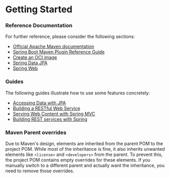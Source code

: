 # Getting Started

### Reference Documentation
For further reference, please consider the following sections:

* [Official Apache Maven documentation](https://maven.apache.org/guides/index.html)
* [Spring Boot Maven Plugin Reference Guide](https://docs.spring.io/spring-boot/docs/3.2.7/maven-plugin/reference/html/)
* [Create an OCI image](https://docs.spring.io/spring-boot/docs/3.2.7/maven-plugin/reference/html/#build-image)
* [Spring Data JPA](https://docs.spring.io/spring-boot/docs/3.2.7/reference/htmlsingle/index.html#data.sql.jpa-and-spring-data)
* [Spring Web](https://docs.spring.io/spring-boot/docs/3.2.7/reference/htmlsingle/index.html#web)

### Guides
The following guides illustrate how to use some features concretely:

* [Accessing Data with JPA](https://spring.io/guides/gs/accessing-data-jpa/)
* [Building a RESTful Web Service](https://spring.io/guides/gs/rest-service/)
* [Serving Web Content with Spring MVC](https://spring.io/guides/gs/serving-web-content/)
* [Building REST services with Spring](https://spring.io/guides/tutorials/rest/)

### Maven Parent overrides

Due to Maven's design, elements are inherited from the parent POM to the project POM.
While most of the inheritance is fine, it also inherits unwanted elements like `<license>` and `<developers>` from the parent.
To prevent this, the project POM contains empty overrides for these elements.
If you manually switch to a different parent and actually want the inheritance, you need to remove those overrides.

